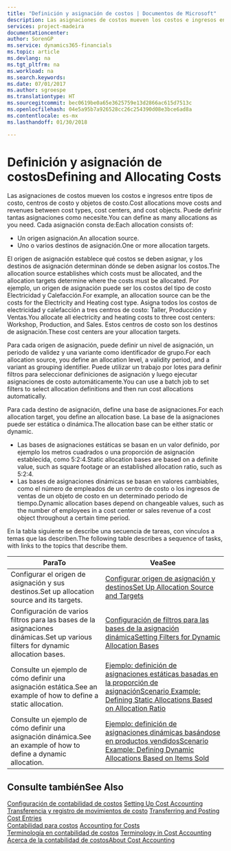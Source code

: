 ```yaml
---
title: "Definición y asignación de costos | Documentos de Microsoft"
description: Las asignaciones de costos mueven los costos e ingresos entre tipos de costo, centros de costo y objetos de costo. Puede definir tantas asignaciones como necesite.
services: project-madeira
documentationcenter: 
author: SorenGP
ms.service: dynamics365-financials
ms.topic: article
ms.devlang: na
ms.tgt_pltfrm: na
ms.workload: na
ms.search.keywords: 
ms.date: 07/01/2017
ms.author: sgroespe
ms.translationtype: HT
ms.sourcegitcommit: bec0619be0a65e3625759e13d2866ac615d7513c
ms.openlocfilehash: 04e5a95b7a926528cc26c254390d08e3bce6ad8a
ms.contentlocale: es-mx
ms.lasthandoff: 01/30/2018

---
```

# <a name="defining-and-allocating-costs"></a><span data-ttu-id="e8acb-104">Definición y asignación de costos</span><span class="sxs-lookup"><span data-stu-id="e8acb-104">Defining and Allocating Costs</span></span>
<span data-ttu-id="e8acb-105">Las asignaciones de costos mueven los costos e ingresos entre tipos de costo, centros de costo y objetos de costo.</span><span class="sxs-lookup"><span data-stu-id="e8acb-105">Cost allocations move costs and revenues between cost types, cost centers, and cost objects.</span></span> <span data-ttu-id="e8acb-106">Puede definir tantas asignaciones como necesite.</span><span class="sxs-lookup"><span data-stu-id="e8acb-106">You can define as many allocations as you need.</span></span> <span data-ttu-id="e8acb-107">Cada asignación consta de:</span><span class="sxs-lookup"><span data-stu-id="e8acb-107">Each allocation consists of:</span></span>  

-   <span data-ttu-id="e8acb-108">Un origen asignación.</span><span class="sxs-lookup"><span data-stu-id="e8acb-108">An allocation source.</span></span>  
-   <span data-ttu-id="e8acb-109">Uno o varios destinos de asignación.</span><span class="sxs-lookup"><span data-stu-id="e8acb-109">One or more allocation targets.</span></span>  

<span data-ttu-id="e8acb-110">El origen de asignación establece qué costos se deben asignar, y los destinos de asignación determinan dónde se deben asignar los costos.</span><span class="sxs-lookup"><span data-stu-id="e8acb-110">The allocation source establishes which costs must be allocated, and the allocation targets determine where the costs must be allocated.</span></span> <span data-ttu-id="e8acb-111">Por ejemplo, un origen de asignación puede ser los costos del tipo de costo Electricidad y Calefacción.</span><span class="sxs-lookup"><span data-stu-id="e8acb-111">For example, an allocation source can be the costs for the Electricity and Heating cost type.</span></span> <span data-ttu-id="e8acb-112">Asigna todos los costos de electricidad y calefacción a tres centros de costo: Taller, Producción y Ventas.</span><span class="sxs-lookup"><span data-stu-id="e8acb-112">You allocate all electricity and heating costs to three cost centers: Workshop, Production, and Sales.</span></span> <span data-ttu-id="e8acb-113">Estos centros de costo son los destinos de asignación.</span><span class="sxs-lookup"><span data-stu-id="e8acb-113">These cost centers are your allocation targets.</span></span>  

<span data-ttu-id="e8acb-114">Para cada origen de asignación, puede definir un nivel de asignación, un periodo de validez y una variante como identificador de grupo.</span><span class="sxs-lookup"><span data-stu-id="e8acb-114">For each allocation source, you define an allocation level, a validity period, and a variant as grouping identifier.</span></span> <span data-ttu-id="e8acb-115">Puede utilizar un trabajo por lotes para definir filtros para seleccionar definiciones de asignación y luego ejecutar asignaciones de costo automáticamente.</span><span class="sxs-lookup"><span data-stu-id="e8acb-115">You can use a batch job to set filters to select allocation definitions and then run cost allocations automatically.</span></span>  

<span data-ttu-id="e8acb-116">Para cada destino de asignación, define una base de asignaciones.</span><span class="sxs-lookup"><span data-stu-id="e8acb-116">For each allocation target, you define an allocation base.</span></span> <span data-ttu-id="e8acb-117">La base de la asignaciones puede ser estática o dinámica.</span><span class="sxs-lookup"><span data-stu-id="e8acb-117">The allocation base can be either static or dynamic.</span></span>  

-   <span data-ttu-id="e8acb-118">Las bases de asignaciones estáticas se basan en un valor definido, por ejemplo los metros cuadrados o una proporción de asignación establecida, como 5:2:4.</span><span class="sxs-lookup"><span data-stu-id="e8acb-118">Static allocation bases are based on a definite value, such as square footage or an established allocation ratio, such as 5:2:4.</span></span>  
-   <span data-ttu-id="e8acb-119">Las bases de asignaciones dinámicas se basan en valores cambiables, como el número de empleados de un centro de costo o los ingresos de ventas de un objeto de costo en un determinado periodo de tiempo.</span><span class="sxs-lookup"><span data-stu-id="e8acb-119">Dynamic allocation bases depend on changeable values, such as the number of employees in a cost center or sales revenue of a cost object throughout a certain time period.</span></span>  

<span data-ttu-id="e8acb-120">En la tabla siguiente se describe una secuencia de tareas, con vínculos a temas que las describen.</span><span class="sxs-lookup"><span data-stu-id="e8acb-120">The following table describes a sequence of tasks, with links to the topics that describe them.</span></span>

|<span data-ttu-id="e8acb-121">Para</span><span class="sxs-lookup"><span data-stu-id="e8acb-121">To</span></span>|<span data-ttu-id="e8acb-122">Vea</span><span class="sxs-lookup"><span data-stu-id="e8acb-122">See</span></span>|  
|--------|---------|  
|<span data-ttu-id="e8acb-123">Configurar el origen de asignación y sus destinos.</span><span class="sxs-lookup"><span data-stu-id="e8acb-123">Set up allocation source and its targets.</span></span>|[<span data-ttu-id="e8acb-124">Configurar origen de asignación y destinos</span><span class="sxs-lookup"><span data-stu-id="e8acb-124">Set Up Allocation Source and Targets</span></span>](finance-how-to-set-up-allocation-source-and-targets.md)|  
|<span data-ttu-id="e8acb-125">Configuración de varios filtros para las bases de la asignaciones dinámicas.</span><span class="sxs-lookup"><span data-stu-id="e8acb-125">Set up various filters for dynamic allocation bases.</span></span>|[<span data-ttu-id="e8acb-126">Configuración de filtros para las bases de la asignación dinámica</span><span class="sxs-lookup"><span data-stu-id="e8acb-126">Setting Filters for Dynamic Allocation Bases</span></span>](finance-setting-filters-for-dynamic-allocation-bases.md)|  
|<span data-ttu-id="e8acb-127">Consulte un ejemplo de cómo definir una asignación estática.</span><span class="sxs-lookup"><span data-stu-id="e8acb-127">See an example of how to define a static allocation.</span></span>|[<span data-ttu-id="e8acb-128">Ejemplo: definición de asignaciones estáticas basadas en la proporción de asignación</span><span class="sxs-lookup"><span data-stu-id="e8acb-128">Scenario Example: Defining Static Allocations Based on Allocation Ratio</span></span>](finance-scenario-example-defining-static-allocations-based-on-allocation-ratio.md)|  
|<span data-ttu-id="e8acb-129">Consulte un ejemplo de cómo definir una asignación dinámica.</span><span class="sxs-lookup"><span data-stu-id="e8acb-129">See an example of how to define a dynamic allocation.</span></span>|[<span data-ttu-id="e8acb-130">Ejemplo: definición de asignaciones dinámicas basándose en productos vendidos</span><span class="sxs-lookup"><span data-stu-id="e8acb-130">Scenario Example: Defining Dynamic Allocations Based on Items Sold</span></span>](finance-scenario-example-defining-dynamic-allocations-based-on-items-sold.md)|  

## <a name="see-also"></a><span data-ttu-id="e8acb-131">Consulte también</span><span class="sxs-lookup"><span data-stu-id="e8acb-131">See Also</span></span>  
 <span data-ttu-id="e8acb-132">[Configuración de contabilidad de costos](finance-set-up-cost-accounting.md) </span><span class="sxs-lookup"><span data-stu-id="e8acb-132">[Setting Up Cost Accounting](finance-set-up-cost-accounting.md) </span></span>  
 <span data-ttu-id="e8acb-133">[Transferencia y registro de movimientos de costo](finance-transfer-and-post-cost-entries.md) </span><span class="sxs-lookup"><span data-stu-id="e8acb-133">[Transferring and Posting Cost Entries](finance-transfer-and-post-cost-entries.md) </span></span>  
 <span data-ttu-id="e8acb-134">[Contabilidad para costos](finance-manage-cost-accounting.md) </span><span class="sxs-lookup"><span data-stu-id="e8acb-134">[Accounting for Costs](finance-manage-cost-accounting.md) </span></span>  
 <span data-ttu-id="e8acb-135">[Terminología en contabilidad de costos](finance-terminology-in-cost-accounting.md) </span><span class="sxs-lookup"><span data-stu-id="e8acb-135">[Terminology in Cost Accounting](finance-terminology-in-cost-accounting.md) </span></span>  
 [<span data-ttu-id="e8acb-136">Acerca de la contabilidad de costos</span><span class="sxs-lookup"><span data-stu-id="e8acb-136">About Cost Accounting</span></span>](finance-about-cost-accounting.md)

